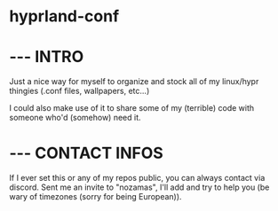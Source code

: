 # hyprland-conf

# --- INTRO

  Just a nice way for myself to organize and stock all of my linux/hypr thingies (.conf files, wallpapers, etc...)

  I could also make use of it to share some of my (terrible) code with someone who'd (somehow) need it.

# --- CONTACT INFOS

  If I ever set this or any of my repos public, you can always contact via discord. Sent me an invite to "nozamas", I'll 
add and try to help you (be wary of timezones (sorry for being European)).
